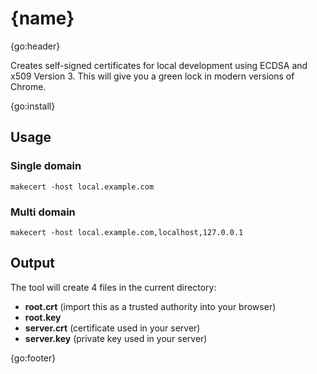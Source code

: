 # {name}

{go:header}

Creates self-signed certificates for local development using ECDSA and x509 Version 3. This will give you a green lock in modern versions of Chrome.

{go:install}

## Usage

### Single domain

```
makecert -host local.example.com
```

### Multi domain

```
makecert -host local.example.com,localhost,127.0.0.1
```

## Output

The tool will create 4 files in the current directory:

* **root.crt** (import this as a trusted authority into your browser)
* **root.key**
* **server.crt** (certificate used in your server)
* **server.key** (private key used in your server)

{go:footer}
